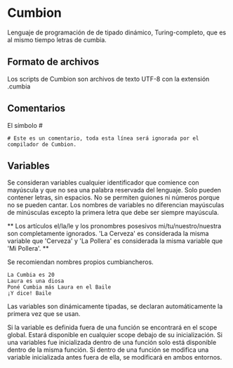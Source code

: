 # Cumbion

Lenguaje de programación de de tipado dinámico, Turing-completo, que es al mismo tiempo letras de cumbia.

## Formato de archivos

Los scripts de Cumbion son archivos de texto UTF-8 con la extensión .cumbia

## Comentarios

El símbolo #
```
# Este es un comentario, toda esta línea será ignorada por el compilador de Cumbion.
```

## Variables
Se consideran variables cualquier identificador que comience con mayúscula y que no sea una palabra reservada del lenguaje. Solo pueden contener letras, sin espacios. No se permiten guiones ni números porque no se pueden cantar. Los nombres de variables no diferencian mayúsculas de minúsculas excepto la primera letra que debe ser siempre mayúscula.

** Los artículos el/la/le y los pronombres posesivos mi/tu/nuestro/nuestra son completamente ignorados. 'La Cerveza' es considerada la misma variable que 'Cerveza' y 'La Pollera' es considerada la misma variable que 'Mi Pollera'. **

Se recomiendan nombres propios cumbiancheros.

```
La Cumbia es 20
Laura es una diosa
Poné Cumbia más Laura en el Baile
¡Y dice! Baile
```

Las variables son dinámicamente tipadas, se declaran automáticamente la primera vez que se usan.

Si la variable es definida fuera de una función se encontrará en el scope global. Estará disponible en cualquier scope debajo de su inicialización. Si una variables fue inicializada dentro de una función solo está disponible dentro de la misma función. Si dentro de una función se modifica una variable inicializada antes fuera de ella, se modificará en ambos entornos.
